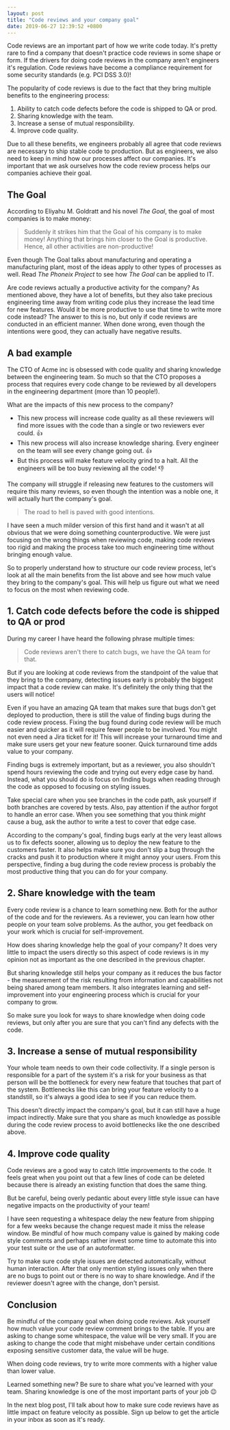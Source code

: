 ```yaml
---
layout: post
title: "Code reviews and your company goal"
date: 2019-06-27 12:39:52 +0800
---
```


Code reviews are an important part of how we write code today. It's pretty rare to find a company that doesn't practice code reviews in some shape or form. If the drivers for doing code reviews in the company aren't engineers it's regulation. Code reviews have become a compliance requirement for some security standards (e.g. PCI DSS 3.0)!

The popularity of code reviews is due to the fact that they bring multiple benefits to the engineering process:

1. Ability to catch code defects before the code is shipped to QA or prod.
2. Sharing knowledge with the team.
3. Increase a sense of mutual responsibility.
4. Improve code quality.

Due to all these benefits, we engineers probably all agree that code reviews are necessary to ship stable code to production. But as engineers, we also need to keep in mind how our processes affect our companies. It's important that we ask ourselves how the code review process helps our companies achieve their goal.

## The Goal

According to Eliyahu M. Goldratt and his novel _The Goal_, the goal of most companies is to make money:

> Suddenly it strikes him that the Goal of his company is to make money! Anything that brings him closer to the Goal is productive. Hence, all other activities are non-productive!

Even though The Goal talks about manufacturing and operating a manufacturing plant, most of the ideas apply to other types of processes as well. Read _The Phoneix Project_ to see how _The Goal_ can be applied to IT.

Are code reviews actually a productive activity for the company? As mentioned above, they have a lot of benefits, but they also take precious engineering time away from writing code plus they increase the lead time for new features. Would it be more productive to use that time to write more code instead? The answer to this is no, but only if code reviews are conducted in an efficient manner. When done wrong, even though the intentions were good, they can actually have negative results.

## A bad example

The CTO of Acme inc is obsessed with code quality and sharing knowledge between the engineering team. So much so that the CTO proposes a process that requires every code change to be reviewed by all developers in the engineering department (more than 10 people!).

What are the impacts of this new process to the company?

- This new process will increase code quality as all these reviewers will find more issues with the code than a single or two reviewers ever could. 👍
- This new process will also increase knowledge sharing. Every engineer on the team will see every change going out. 👍
- But this process will make feature velocity grind to a halt. All the engineers will be too busy reviewing all the code! 👎

The company will struggle if releasing new features to the customers will require this many reviews, so even though the intention was a noble one, it will actually hurt the company's goal.

> The road to hell is paved with good intentions.

I have seen a much milder version of this first hand and it wasn't at all obvious that we were doing something counterproductive. We were just focusing on the wrong things when reviewing code, making code reviews too rigid and making the process take too much engineering time without bringing enough value.

So to properly understand how to structure our code review process, let's look at all the main benefits from the list above and see how much value they bring to the company's goal. This will help us figure out what we need to focus on the most when reviewing code.

## 1. Catch code defects before the code is shipped to QA or prod

During my career I have heard the following phrase multiple times:

> Code reviews aren't there to catch bugs, we have the QA team for that.

But if you are looking at code reviews from the standpoint of the value that they bring to the company, detecting issues early is probably the biggest impact that a code review can make. It's definitely the only thing that the users will notice!

Even if you have an amazing QA team that makes sure that bugs don't get deployed to production, there is still the value of finding bugs during the code review process. Fixing the bug found during code review will be much easier and quicker as it will require fewer people to be involved. You might not even need a Jira ticket for it! This will increase your turnaround time and make sure users get your new feature sooner. Quick turnaround time adds value to your company.

Finding bugs is extremely important, but as a reviewer, you also shouldn't spend hours reviewing the code and trying out every edge case by hand. Instead, what you should do is focus on finding bugs when reading through the code as opposed to focusing on styling issues.

Take special care when you see branches in the code path, ask yourself if both branches are covered by tests. Also, pay attention if the author forgot to handle an error case. When you see something that you think _might_ cause a bug, ask the author to write a test to cover that edge case.

According to the company's goal, finding bugs early at the very least allows us to fix defects sooner, allowing us to deploy the new feature to the customers faster. It also helps make sure you don't slip a bug through the cracks and push it to production where it might annoy your users. From this perspective, finding a bug during the code review process is probably the most productive thing that you can do for your company.

## 2. Share knowledge with the team

Every code review is a chance to learn something new. Both for the author of the code and for the reviewers. As a reviewer, you can learn how other people on your team solve problems. As the author, you get feedback on your work which is crucial for self-improvement.

How does sharing knowledge help the goal of your company? It does very little to impact the users directly so this aspect of code reviews is in my opinion not as important as the one described in the previous chapter.

But sharing knowledge still helps your company as it reduces the bus factor - the measurement of the risk resulting from information and capabilities not being shared among team members. It also integrates learning and self-improvement into your engineering process which is crucial for your company to grow.

So make sure you look for ways to share knowledge when doing code reviews, but only after you are sure that you can't find any defects with the code.

## 3. Increase a sense of mutual responsibility

Your whole team needs to own their code collectivity. If a single person is responsible for a part of the system it's a risk for your business as that person will be the bottleneck for every new feature that touches that part of the system. Bottlenecks like this can bring your feature velocity to a standstill, so it's always a good idea to see if you can reduce them.

This doesn't directly impact the company's goal, but it can still have a huge impact indirectly. Make sure that you share as much knowledge as possible during the code review process to avoid bottlenecks like the one described above.

## 4. Improve code quality

Code reviews are a good way to catch little improvements to the code. It feels great when you point out that a few lines of code can be deleted because there is already an existing function that does the same thing.

But be careful, being overly pedantic about every little style issue can have negative impacts on the productivity of your team!

I have seen requesting a whitespace delay the new feature from shipping for a few weeks because the change request made it miss the release window. Be mindful of how much company value is gained by making code style comments and perhaps rather invest some time to automate this into your test suite or the use of an autoformatter.

Try to make sure code style issues are detected automatically, without human interaction. After that only mention styling issues only when there are no bugs to point out or there is no way to share knowledge. And if the reviewer doesn't agree with the change, don't persist.

## Conclusion

Be mindful of the company goal when doing code reviews. Ask yourself how much value your code review comment brings to the table. If you are asking to change some whitespace, the value will be very small. If you are asking to change the code that might misbehave under certain conditions exposing sensitive customer data, the value will be huge.

When doing code reviews, try to write more comments with a higher value than lower value.

Learned something new? Be sure to share what you've learned with your team. Sharing knowledge is one of the most important parts of your job 😉

In the next blog post, I'll talk about how to make sure code reviews have as little impact on feature velocity as possible. Sign up below to get the article in your inbox as soon as it's ready.

